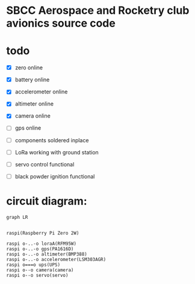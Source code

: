 # SBCC Aerospace and Rocketry club avionics source code


# todo
- [x] zero online
- [x] battery online
- [x] accelerometer online
- [x] altimeter online
- [x] camera online
- [ ] gps online
- [ ] components soldered inplace
- [ ] LoRa working with ground station
- [ ] servo control functional
- [ ] black powder ignition functional



# circuit diagram:
```mermaid
graph LR


raspi(Raspberry Pi Zero 2W)

raspi o-..-o loraA(RFM95W)
raspi o-..-o gps(PA1616D)
raspi o-..-o altimeter(BMP388)
raspi o-..-o accelerometer(LSM303AGR)
raspi o===o ups(UPS)
raspi o--o camera(camera)
raspi o--o servo(servo)


```